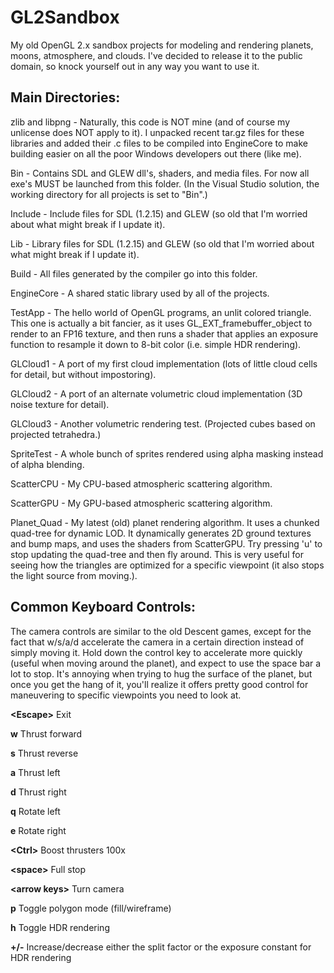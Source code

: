# GL2Sandbox
My old OpenGL 2.x sandbox projects for modeling and rendering planets, moons, atmosphere, and clouds. I've decided to release it to the public domain, so knock yourself out in any way you want to use it.


## Main Directories:
zlib and libpng - Naturally, this code is NOT mine (and of course my unlicense does NOT apply to it). I unpacked recent tar.gz files for these libraries and added their .c files to be compiled into EngineCore to make building easier on all the poor Windows developers out there (like me).

Bin - Contains SDL and GLEW dll's, shaders, and media files. For now all exe's MUST be launched from this folder. (In the Visual Studio solution, the working directory for all projects is set to "Bin".)

Include - Include files for SDL (1.2.15) and GLEW (so old that I'm worried about what might break if I update it).

Lib - Library files for SDL (1.2.15) and GLEW (so old that I'm worried about what might break if I update it).

Build - All files generated by the compiler go into this folder.

EngineCore - A shared static library used by all of the projects.

TestApp - The hello world of OpenGL programs, an unlit colored triangle. This one is actually a bit fancier, as it uses GL_EXT_framebuffer_object to render to an FP16 texture, and then runs a shader that applies an exposure function to resample it down to 8-bit color (i.e. simple HDR rendering).

GLCloud1 - A port of my first cloud implementation (lots of little cloud cells for detail, but without impostoring).

GLCloud2 - A port of an alternate volumetric cloud implementation (3D noise texture for detail).

GLCloud3 - Another volumetric rendering test. (Projected cubes based on projected tetrahedra.)

SpriteTest - A whole bunch of sprites rendered using alpha masking instead of alpha blending.

ScatterCPU - My CPU-based atmospheric scattering algorithm.

ScatterGPU - My GPU-based atmospheric scattering algorithm.

Planet_Quad - My latest (old) planet rendering algorithm. It uses a chunked quad-tree for dynamic LOD. It dynamically generates 2D ground textures and bump maps, and uses the shaders from ScatterGPU. Try pressing 'u' to stop updating the quad-tree and then fly around. This is very useful for seeing how the triangles are optimized for a specific viewpoint (it also stops the light source from moving.).


## Common Keyboard Controls:
The camera controls are similar to the old Descent games, except for the fact that w/s/a/d accelerate the camera in a certain direction instead of simply moving it. Hold down the control key to accelerate more quickly (useful when moving around the planet), and expect to use the space bar a lot to stop. It's annoying when trying to hug the surface of the planet, but once you get the hang of it, you'll realize it offers pretty good control for maneuvering to specific viewpoints you need to look at.

<b>&lt;Escape&gt;</b>        Exit

<b>w</b>               Thrust forward

<b>s</b>               Thrust reverse

<b>a</b>               Thrust left

<b>d</b>               Thrust right

<b>q</b>               Rotate left

<b>e</b>               Rotate right

<b>&lt;Ctrl&gt;</b>          Boost thrusters 100x

<b>&lt;space&gt;</b>         Full stop

<b>&lt;arrow keys&gt;</b>    Turn camera

<b>p</b>               Toggle polygon mode (fill/wireframe)

<b>h</b>               Toggle HDR rendering

<b>+/-</b>             Increase/decrease either the split factor or the exposure constant for HDR rendering

